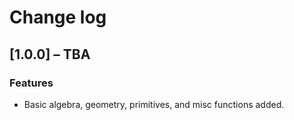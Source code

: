 # Change log

## [1.0.0] ⁠– TBA

### Features

- Basic algebra, geometry, primitives, and misc functions added.
